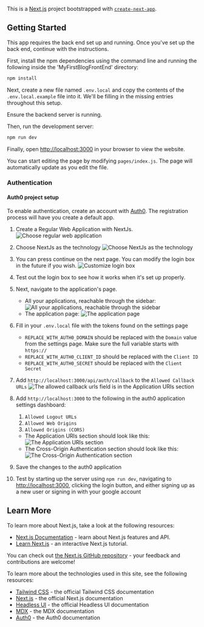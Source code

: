 This is a [Next.js](https://nextjs.org/) project bootstrapped with [`create-next-app`](https://github.com/vercel/next.js/tree/canary/packages/create-next-app).

## Getting Started

This app requires the back end set up and running. Once you've set up the back end, continue with the instructions.

First, install the npm dependencies using the command line and running the following inside the 'MyFirstBlogFrontEnd' directory:

```bash
npm install
```

Next, create a new file named `.env.local` and copy the contents of the  `.env.local.example` file into it. We'll be filling in the missing entries throughout this setup.

Ensure the backend server is running.

Then, run the development server:

```bash
npm run dev
```

Finally, open [http://localhost:3000](http://localhost:3000) in your browser to view the website.

You can start editing the page by modifying `pages/index.js`. The page will automatically update as you edit the file.

### Authentication

#### Auth0 project setup
To enable authentication, create an account with [Auth0](https://auth0.com/). 
The registration process will have you create a default app. 

1. Create a Regular Web Application with NextJs.
   ![Choose regular web application](setup-screenshots/auth0-create-sample-app.png)

2. Choose NextJs as the technology
   ![Choose NextJs as the technology](setup-screenshots/auth0-select-technology.png)

3. You can press continue on the next page. You can modify the login box in the future if you wish.
   ![Customize login box](setup-screenshots/auth0-customize-login-box.png)

4. Test out the login box to see how it works when it's set up properly.

5. Next, navigate to the application's page.
      * All your applications, reachable through the sidebar:
   ![All your applications, reachable through the sidebar](setup-screenshots/auth0-applications.png)
      * The application page:
   ![The application page](setup-screenshots/auth0-application-page.png)

6. Fill in your `.env.local` file with the tokens found on the settings page
    * `REPLACE_WITH_AUTH0_DOMAIN` should be replaced with the `Domain` value from the settings page. Make sure the full variable starts with `https://`
    * `REPLACE_WITH_AUTH0_CLIENT_ID` should be replaced with the `Client ID`
    * `REPLACE_WITH_AUTH0_SECRET` should be replaced with the `Client Secret`

7. Add `http://localhost:3000/api/auth/callback` to the `Allowed Callback URLs`
   ![The allowed callback urls field is in the Application URIs section](setup-screenshots/auth0-allowed-callback-urls.png)

8. Add `http://localhost:3000` to the following in the auth0 application settings dashboard:
   1. `Allowed Logout URLs`
   2. `Allowed Web Origins`
   3. `Allowed Origins (CORS)`
   * The Application URIs section should look like this:
     ![The Application URIs section](setup-screenshots/auth0-application-uris-section.png)
   * The Cross-Origin Authentication section should look like this:
     ![The Cross-Origin Authentication section](setup-screenshots/auth0-cross-origin-authentication-section.png)

9. Save the changes to the auth0 application

10. Test by starting up the server using `npm run dev`, navigating to [http://localhost:3000](http://localhost:3000), clicking the login button, 
    and either signing up as a new user or signing in with your google account

## Learn More

To learn more about Next.js, take a look at the following resources:

- [Next.js Documentation](https://nextjs.org/docs) - learn about Next.js features and API.
- [Learn Next.js](https://nextjs.org/learn) - an interactive Next.js tutorial.

You can check out [the Next.js GitHub repository](https://github.com/vercel/next.js/) - your feedback and contributions are welcome!

To learn more about the technologies used in this site, see the following resources:

- [Tailwind CSS](https://tailwindcss.com/docs) - the official Tailwind CSS documentation
- [Next.js](https://nextjs.org/docs) - the official Next.js documentation
- [Headless UI](https://headlessui.dev) - the official Headless UI documentation
- [MDX](https://mdxjs.com) - the MDX documentation
- [Auth0](https://auth0.com/docs/) - the Auth0 documentation
